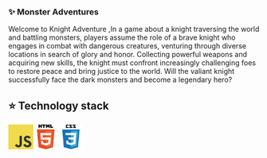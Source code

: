 ### ✨ Monster Adventures



Welcome to Knight Adventure ,In a game about a knight traversing the world and battling monsters,
players assume the role of a brave knight who engages in combat with dangerous creatures, 
venturing through diverse locations in search of glory and honor. Collecting powerful weapons and acquiring new skills,
the knight must confront increasingly challenging foes to restore peace and bring justice to the world.
Will the valiant knight successfully face the dark monsters and become a legendary hero?



## ⭐ Technology stack

<div>
 <img align="left"alt="Java"width="50px"src="https://raw.githubusercontent.com/github/explore/80688e429a7d4ef2fca1e82350fe8e3517d3494d/topics/javascript/javascript.png" /> 
<img align="left"alt="Java"width="50px"src="https://raw.githubusercontent.com/github/explore/80688e429a7d4ef2fca1e82350fe8e3517d3494d/topics/html/html.png" />
<img align="left"alt="Java"width="50px"src="https://raw.githubusercontent.com/github/explore/80688e429a7d4ef2fca1e82350fe8e3517d3494d/topics/css/css.png" />
</div>
